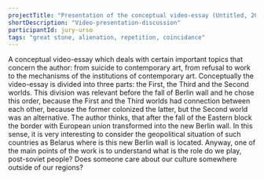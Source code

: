 ```yaml
---
projectTitle: "Presentation of the conceptual video-essay (Untitled, 2019)"
shortDescription: "Video-presentation-discussion"
participantId: jury-urso
tags: "great stone, alienation, repetition, coincidance"
---
```


A conceptual video-essay which deals with certain important topics that concern the author: from suicide to contemporary art, from refusal to work to the mechanisms of the institutions of contemporary art. Conceptually the video-essay is divided into three parts: the First, the Third and the Second worlds. This division was relevant before the fall of Berlin wall and he chose this order, because the First and the Third worlds had connection between each other, because the former colonized the latter, but the Second world was an alternative. The author thinks, that after the fall of the Eastern block the border with European union transformed into the new Berlin wall. In this sense, it is very interesting to consider the geopolitical situation of such countries as Belarus where is this new Berlin wall is located. Anyway, one of the main points of the work is to understand what is the role do we play, post-soviet people? Does someone care about our culture somewhere outside of our regions?
